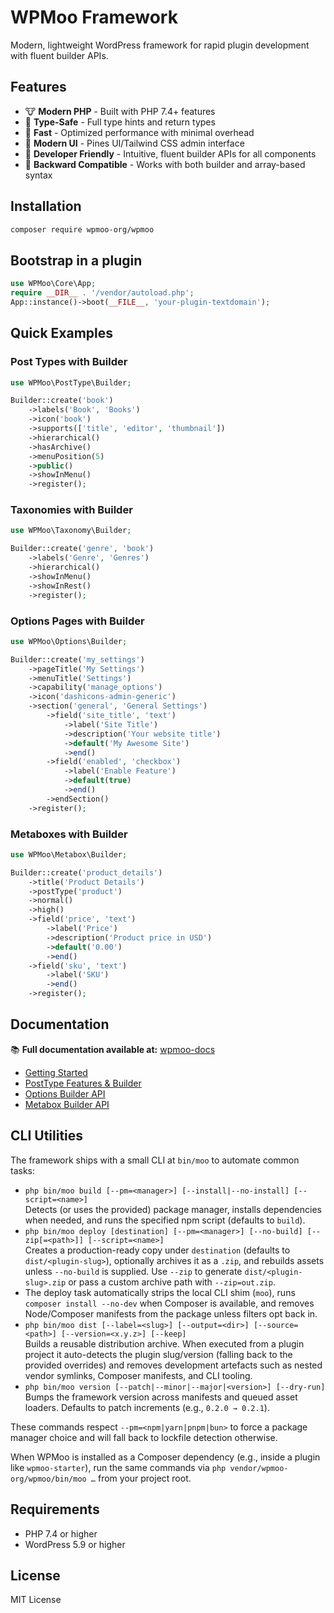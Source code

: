 # WPMoo Framework

Modern, lightweight WordPress framework for rapid plugin development with fluent builder APIs.

## Features

- 🐮 **Modern PHP** - Built with PHP 7.4+ features
- 🎯 **Type-Safe** - Full type hints and return types
- 🚀 **Fast** - Optimized performance with minimal overhead
- 🎨 **Modern UI** - Pines UI/Tailwind CSS admin interface
- 🔧 **Developer Friendly** - Intuitive, fluent builder APIs for all components
- 🔄 **Backward Compatible** - Works with both builder and array-based syntax

## Installation

```bash
composer require wpmoo-org/wpmoo
```

## Bootstrap in a plugin

```php
use WPMoo\Core\App;
require __DIR__ . '/vendor/autoload.php';
App::instance()->boot(__FILE__, 'your-plugin-textdomain');
```

## Quick Examples

### Post Types with Builder

```php
use WPMoo\PostType\Builder;

Builder::create('book')
    ->labels('Book', 'Books')
    ->icon('book')
    ->supports(['title', 'editor', 'thumbnail'])
    ->hierarchical()
    ->hasArchive()
    ->menuPosition(5)
    ->public()
    ->showInMenu()
    ->register();
```

### Taxonomies with Builder

```php
use WPMoo\Taxonomy\Builder;

Builder::create('genre', 'book')
    ->labels('Genre', 'Genres')
    ->hierarchical()
    ->showInMenu()
    ->showInRest()
    ->register();
```

### Options Pages with Builder

```php
use WPMoo\Options\Builder;

Builder::create('my_settings')
    ->pageTitle('My Settings')
    ->menuTitle('Settings')
    ->capability('manage_options')
    ->icon('dashicons-admin-generic')
    ->section('general', 'General Settings')
        ->field('site_title', 'text')
            ->label('Site Title')
            ->description('Your website title')
            ->default('My Awesome Site')
            ->end()
        ->field('enabled', 'checkbox')
            ->label('Enable Feature')
            ->default(true)
            ->end()
        ->endSection()
    ->register();
```

### Metaboxes with Builder

```php
use WPMoo\Metabox\Builder;

Builder::create('product_details')
    ->title('Product Details')
    ->postType('product')
    ->normal()
    ->high()
    ->field('price', 'text')
        ->label('Price')
        ->description('Product price in USD')
        ->default('0.00')
        ->end()
    ->field('sku', 'text')
        ->label('SKU')
        ->end()
    ->register();
```

## Documentation

📚 **Full documentation available at:** [wpmoo-docs](https://github.com/wpmoo-org/wpmoo-docs)

- [Getting Started](https://github.com/wpmoo-org/wpmoo-docs/blob/main/docs/getting-started.md)
- [PostType Features & Builder](https://github.com/wpmoo-org/wpmoo-docs/blob/main/docs/post-types/features.md)
- [Options Builder API](https://github.com/wpmoo-org/wpmoo-docs/blob/main/docs/options/builder.md)
- [Metabox Builder API](https://github.com/wpmoo-org/wpmoo-docs/blob/main/docs/metabox/builder.md)

## CLI Utilities

The framework ships with a small CLI at `bin/moo` to automate common tasks:

- `php bin/moo build [--pm=<manager>] [--install|--no-install] [--script=<name>]`  
  Detects (or uses the provided) package manager, installs dependencies when needed, and runs the specified npm script (defaults to `build`).
- `php bin/moo deploy [destination] [--pm=<manager>] [--no-build] [--zip[=<path>]] [--script=<name>]`  
  Creates a production-ready copy under `destination` (defaults to `dist/<plugin-slug>`), optionally archives it as a `.zip`, and rebuilds assets unless `--no-build` is supplied. Use `--zip` to generate `dist/<plugin-slug>.zip` or pass a custom archive path with `--zip=out.zip`.
- The deploy task automatically strips the local CLI shim (`moo`), runs `composer install --no-dev` when Composer is available, and removes Node/Composer manifests from the package unless filters opt back in.
- `php bin/moo dist [--label=<slug>] [--output=<dir>] [--source=<path>] [--version=<x.y.z>] [--keep]`  
  Builds a reusable distribution archive. When executed from a plugin project it auto-detects the plugin slug/version (falling back to the provided overrides) and removes development artefacts such as nested vendor symlinks, Composer manifests, and CLI tooling.
- `php bin/moo version [--patch|--minor|--major|<version>] [--dry-run]`  
  Bumps the framework version across manifests and queued asset loaders. Defaults to patch increments (e.g., `0.2.0 → 0.2.1`).

These commands respect `--pm=<npm|yarn|pnpm|bun>` to force a package manager choice and will fall back to lockfile detection otherwise.

When WPMoo is installed as a Composer dependency (e.g., inside a plugin like `wpmoo-starter`), run the same commands via `php vendor/wpmoo-org/wpmoo/bin/moo …` from your project root.

## Requirements

- PHP 7.4 or higher
- WordPress 5.9 or higher

## License

MIT License
